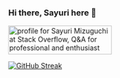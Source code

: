 ### Hi there, Sayuri here 👋

<a href="https://stackoverflow.com/users/7133482/sayuri-mizuguchi"><img src="https://stackoverflow.com/users/flair/7133482.png?theme=dark" width="208" height="58" alt="profile for Sayuri Mizuguchi at Stack Overflow, Q&amp;A for professional and enthusiast programmers" title="profile for Sayuri Mizuguchi at Stack Overflow, Q&amp;A for professional and enthusiast programmers"></a>

[![GitHub Streak](https://streak-stats.demolab.com?user=sayurimizuguchi&theme=dark&border_radius=0)](https://sayurimizuguchi.com)

